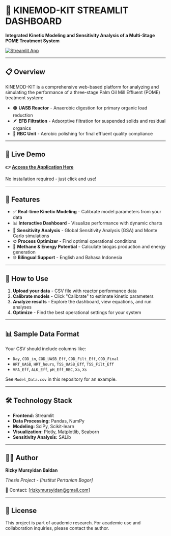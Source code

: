 # 🧪 KINEMOD-KIT STREAMLIT DASHBOARD

**Integrated Kinetic Modeling and Sensitivity Analysis of a Multi-Stage POME Treatment System**

[![Streamlit App](https://static.streamlit.io/badges/streamlit_badge_black_white.svg)](YOUR-APP-URL-HERE)

---

## 📋 Overview

KINEMOD-KIT is a comprehensive web-based platform for analyzing and simulating the performance of a three-stage Palm Oil Mill Effluent (POME) treatment system:

- 🟤 **UASB Reactor** - Anaerobic digestion for primary organic load reduction
- 🪶 **EFB Filtration** - Adsorptive filtration for suspended solids and residual organics
- 🧬 **RBC Unit** - Aerobic polishing for final effluent quality compliance

---

## 🚀 Live Demo

**👉 [Access the Application Here](YOUR-APP-URL-HERE)**

No installation required - just click and use!

---

## 🎯 Features

- ✅ **Real-time Kinetic Modeling** - Calibrate model parameters from your data
- 📊 **Interactive Dashboard** - Visualize performance with dynamic charts
- 🔬 **Sensitivity Analysis** - Global Sensitivity Analysis (GSA) and Monte Carlo simulations
- ⚙️ **Process Optimizer** - Find optimal operational conditions
- 🌿 **Methane & Energy Potential** - Calculate biogas production and energy generation
- 🌐 **Bilingual Support** - English and Bahasa Indonesia

---

## 📖 How to Use

1. **Upload your data** - CSV file with reactor performance data
2. **Calibrate models** - Click "Calibrate" to estimate kinetic parameters
3. **Analyze results** - Explore the dashboard, view equations, and run analyses
4. **Optimize** - Find the best operational settings for your system

---

## 📊 Sample Data Format

Your CSV should include columns like:
- `Day`, `COD_in`, `COD_UASB_Eff`, `COD_Filt_Eff`, `COD_Final`
- `HRT_UASB`, `HRT_hours`, `TSS_UASB_Eff`, `TSS_Filt_Eff`
- `VFA_Eff`, `ALK_Eff`, `pH_Eff_RBC`, `Xa`, `Xs`

See `Model_Data.csv` in this repository for an example.

---

## 🛠️ Technology Stack

- **Frontend:** Streamlit
- **Data Processing:** Pandas, NumPy
- **Modeling:** SciPy, Scikit-learn
- **Visualization:** Plotly, Matplotlib, Seaborn
- **Sensitivity Analysis:** SALib

---

## 👨‍🔬 Author

**Rizky Mursyidan Baldan**

*Thesis Project - [Institut Pertanian Bogor]*

📧 Contact: [rizkymursyidan@gmail.com]

---

## 📄 License

This project is part of academic research. For academic use and collaboration inquiries, please contact the author.

